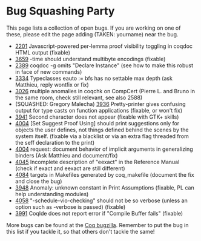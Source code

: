 Bug Squashing Party
===================

This page lists a collection of open bugs. If you are working on one of these, please edit the page adding (TAKEN: yourname) near the bug.

-   [2201](https://coq.inria.fr/bugs/show_bug.cgi?id=2201) Javascript-powered per-lemma proof visibility toggling in coqdoc HTML output (fixable)
-   [3659](https://coq.inria.fr/bugs/show_bug.cgi?id=3659) -time should understand multibyte encodings (fixable)
-   [2389](https://coq.inria.fr/bugs/show_bug.cgi?id=2389) coqdoc -g omits "Declare Instance" (see how to make this robust in face of new commands)
-   [3334](https://coq.inria.fr/bugs/show_bug.cgi?id=3334) Typeclasses eauto := bfs has no settable max depth (ask Matthieu, reply wontfix or fix)
-   [3026](https://coq.inria.fr/bugs/show_bug.cgi?id=3026) multiple anomalies in coqchk on CompCert (Pierre L. and Bruno in the same room, check still relevant, see also 2588)
-   (SQUASHED: Gregory Malecha) [3936](https://coq.inria.fr/bugs/show_bug.cgi?id=3936) Pretty-printer gives confusing output for type casts on function applications (fixable, or won't fix)
-   [3941](https://coq.inria.fr/bugs/show_bug.cgi?id=3941) Second character does not appear (fixable with GTK+ skills)
-   [4004](https://coq.inria.fr/bugs/show_bug.cgi?id=4004) \[Set Suggest Proof Using\] should print suggestions only for objects the user defines, not things defined behind the scenes by the system itself. (fixable via a blacklist or via an extra flag threaded from the seff declaration to the print)
-   [4004](https://coq.inria.fr/bugs/show_bug.cgi?id=4041) request: document behavior of implicit arguments in generalizing binders (Ask Matthieu and document/fix)
-   [4045](https://coq.inria.fr/bugs/show_bug.cgi?id=4045) Incomplete description of "eexact" in the Reference Manual (check if exact and eexact are still different)
-   [4084](https://coq.inria.fr/bugs/show_bug.cgi?id=4084) targets in Makefiles generated by coq\_makefile (document the fix and close the bug)
-   [3948](https://coq.inria.fr/bugs/show_bug.cgi?id=3948) Anomaly: unknown constant in Print Assumptions (fixable, PL can help understanding modules)
-   [4058](https://coq.inria.fr/bugs/show_bug.cgi?id=4058) "-schedule-vio-checking" should not be so verbose (unless an option such as -verbose is passed) (fixable)
-   [3991](https://coq.inria.fr/bugs/show_bug.cgi?id=3991) CoqIde does not report error if "Compile Buffer fails" (fixable)

More bugs can be found at the [Coq bugzilla](https://coq.inria.fr/bugs/). Remember to put the bug in this list if you tackle it, so that others don't tackle the same!
